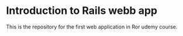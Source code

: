 # Introduction to Rails webb app

This is the repository for the first web application in Ror udemy course.
